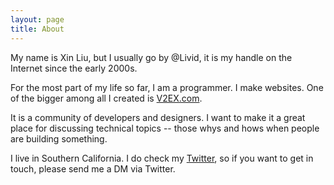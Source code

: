 ```yaml
---
layout: page
title: About
---
```


My name is Xin Liu, but I usually go by @Livid, it is my handle on the Internet since the early 2000s.

For the most part of my life so far, I am a programmer. I make websites. One of the bigger among all I created is [V2EX.com](https://www.v2ex.com/).

It is a community of developers and designers. I want to make it a great place for discussing technical topics -- those whys and hows when people are building something.

I live in Southern California. I do check my [Twitter](https://twitter.com/livid), so if you want to get in touch, please send me a DM via Twitter.